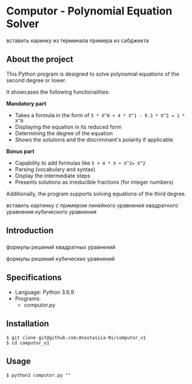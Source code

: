 # Computor - Polynomial Equation Solver
вставить каринку из терминала примера из сабджекта
## About the project
This Python program is designed to solve polynomial equations of the second degree or lower. 

It showcases the following functionalities:

**Mandatory part**
- Takes a formula in the form of ```5 * X^0 + 4 * X^1 - 9.3 * X^2 = 1 * X^0```
- Displaying the equation in its reduced form
- Determining the degree of the equation
- Shows the solutions and the discriminant's polarity if applicable

**Bonus part**
- Capability to add formulas like ```5 + 4 * X + X^2= X^2```
- Parsing (vocabulary and syntax)
- Display the intermediate steps
- Presents solutions as irreducible fractions (for integer numbers)

Additionally, the program supports solving equations of the third degree.

вставить картинку с примером линейного уравнения
квадратного уравнения
кубического уравнения

## Introduction
### 
формулы решений квадратных уравнений

формулы решений кубических уравнений


## Specifications
- Language: Python 3.6.9
- Programs:
  - computor.py

## Installation
```
$ git clone git@github.com:Anastasiia-Ni/computor_v1
$ cd computor_v1
```

## Usage

```
$ python3 computor.py ""
```
